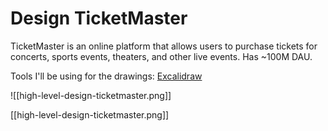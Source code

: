 # Design TicketMaster

TicketMaster is an online platform that allows users to purchase tickets for concerts, sports events, theaters, and other live events. Has ~100M DAU.

Tools I'll be using for the drawings: [Excalidraw](https://excalidraw.com/)

![[high-level-design-ticketmaster.png]]

[[high-level-design-ticketmaster.png]]